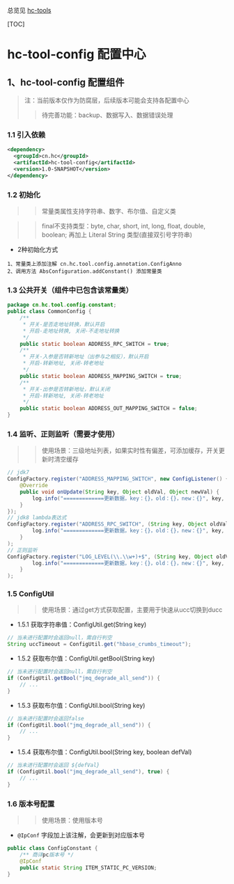总览见 [hc-tools](../README.MD)

[TOC]

# hc-tool-config 配置中心

## 1、hc-tool-config 配置组件
>注：当前版本仅作为防腐层，后续版本可能会支持各配置中心
>> 待完善功能：backup、数据写入、数据错误处理

### 1.1 引入依赖
```xml
<dependency>
  <groupId>cn.hc</groupId>
  <artifactId>hc-tool-config</artifactId>
  <version>1.0-SNAPSHOT</version>
</dependency>
```

### 1.2 初始化
>> 常量类属性支持字符串、数字、布尔值、自定义类

>> final不支持类型：byte, char, short, int, long, float, double, boolean; 再加上 Literal String 类型(直接双引号字符串)
* 2种初始化方式
```text
1、常量类上添加注解 cn.hc.tool.config.annotation.ConfigAnno
2、调用方法 AbsConfiguration.addConstant() 添加常量类
```

### 1.3 公共开关（组件中已包含该常量类）
```java
package cn.hc.tool.config.constant;
public class CommonConfig {
    /**
     * 开关-是否走地址转换，默认开启
     * 开启-走地址转换, 关闭-不走地址转换
     */
    public static boolean ADDRESS_RPC_SWITCH = true;
    /**
     * 开关-入参是否转新地址（出参与之相反），默认开启
     * 开启-转新地址, 关闭-转老地址
     */
    public static boolean ADDRESS_MAPPING_SWITCH = true;
    /**
     * 开关-出参是否转新地址，默认关闭
     * 开启-转新地址, 关闭-转老地址
     */
    public static boolean ADDRESS_OUT_MAPPING_SWITCH = false;
}
```

### 1.4 监听、正则监听（需要才使用）
>>使用场景：三级地址列表，如果实时性有偏差，可添加缓存，开关更新时清空缓存
```java
// jdk7
ConfigFactory.register("ADDRESS_MAPPING_SWITCH", new ConfigListener() {
    @Override
    public void onUpdate(String key, Object oldVal, Object newVal) {
        log.info("=============更新数据，key：{}，old：{}，new：{}", key, oldVal, newVal);
    }
});
// jdk8 lambda表达式
ConfigFactory.register("ADDRESS_RPC_SWITCH", (String key, Object oldVal, Object newVal) -> {
        log.info("=============更新数据，key：{}，old：{}，new：{}", key, oldVal, newVal);
    }
);
// 正则监听
ConfigFactory.register("LOG_LEVEL(\\.\\w+)+$", (String key, Object oldVal, Object newVal) -> {
        log.info("=============更新数据，key：{}，old：{}，new：{}", key, oldVal, newVal);
    }
);
```

### 1.5 ConfigUtil
>>使用场景：通过get方式获取配置，主要用于快速从ucc切换到ducc
* 1.5.1 获取字符串值：ConfigUtil.get(String key)
```java
// 当未进行配置时会返回null，需自行判空
String uccTimeout = ConfigUtil.get("hbase_crumbs_timeout");
```
* 1.5.2 获取布尔值：ConfigUtil.getBool(String key)
```java
// 当未进行配置时会返回null，需自行判空
if (ConfigUtil.getBool("jmq_degrade_all_send")) {
    // ...
}
```
* 1.5.3 获取布尔值：ConfigUtil.bool(String key)
```java
// 当未进行配置时会返回false
if (ConfigUtil.bool("jmq_degrade_all_send")) {
    // ...
}
```
* 1.5.4 获取布尔值：ConfigUtil.bool(String key, boolean defVal)
```java
// 当未进行配置时会返回 ${defVal}
if (ConfigUtil.bool("jmq_degrade_all_send"), true) {
    // ...
}
```

### 1.6 版本号配置
>> 使用场景：使用版本号
* `@IpConf` 字段加上该注解，会更新到对应版本号
```java
public class ConfigConstant {
    /** 商详pc版本号 */
    @IpConf
    public static String ITEM_STATIC_PC_VERSION;
}
```
